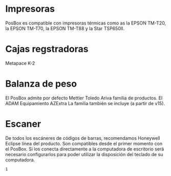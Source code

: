# Impresoras
PosBox es compatible con impresoras térmicas como as la EPSON TM-T20, la EPSON TM-T70, la EPSON TM-T88 y la Star TSP650II.


# Cajas regstradoras
Metapace K-2

# Balanza de peso
El PosBox admite por defecto Mettler Toledo Ariva familia de productos. El ADAM Equipamiento AZExtra La familia también se incluye (a partir de v15). 


# Escaner
De todos los escáneres de códigos de barras, recomendamos Honeywell Eclipse línea del producto. Son compatibles desde el primer momento con el PosBox. Si los conecta directamente a la computadora de escritorio será necesario configurarlos para poder utilizar la disposición del teclado de su computadora.

```
1
```

